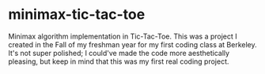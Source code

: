 # minimax-tic-tac-toe
Minimax algorithm implementation in Tic-Tac-Toe. This was a project I created in the Fall of my freshman year for my first coding class at Berkeley. It's not super polished; I could've made the code more aesthetically pleasing, but keep in mind that this was my first real coding project. 
